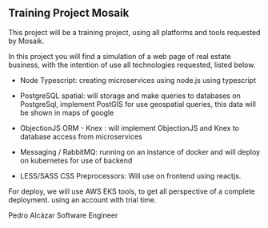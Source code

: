 ## Training Project Mosaik

This project will be a training project, using all platforms and tools requested by Mosaik.

In this project you will find a simulation of a web page of real estate business, with the intention of use all technologies requested, listed below.

- Node Typescript: creating microservices using node.js using typescript

- PostgreSQL spatial: will storage and make queries to databases on PostgreSql, implement PostGIS for use geospatial queries, this data will be shown in maps of google

- ObjectionJS ORM - Knex : will implement ObjectionJS and Knex to database access from microservices

- Messaging / RabbitMQ: running on an instance of docker and will deploy on kubernetes for use of backend

- LESS/SASS CSS Preprocessors:  Will use on frontend using reactjs.

For deploy, we will use AWS EKS tools, to get all perspective of a complete deployment. using an account with trial time.

Pedro Alcázar
Software Engineer